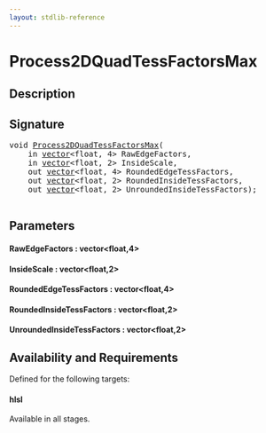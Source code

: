 ```yaml
---
layout: stdlib-reference
---
```


# Process2DQuadTessFactorsMax

## Description





## Signature 

<pre>
<span class="code_keyword">void</span> <a href="/stdlib-reference/global-decls/Process2DQuadTessFactorsMax">Process2DQuadTessFactorsMax</a>(
    <span class="code_keyword">in</span> <a href="/stdlib-reference/types/vector/index" class="code_type">vector</a>&lt;<span class="code_keyword">float</span>, 4&gt; <span class='code_param'>RawEdgeFactors</span>,
    <span class="code_keyword">in</span> <a href="/stdlib-reference/types/vector/index" class="code_type">vector</a>&lt;<span class="code_keyword">float</span>, 2&gt; <span class='code_param'>InsideScale</span>,
    <span class="code_keyword">out</span> <a href="/stdlib-reference/types/vector/index" class="code_type">vector</a>&lt;<span class="code_keyword">float</span>, 4&gt; <span class='code_param'>RoundedEdgeTessFactors</span>,
    <span class="code_keyword">out</span> <a href="/stdlib-reference/types/vector/index" class="code_type">vector</a>&lt;<span class="code_keyword">float</span>, 2&gt; <span class='code_param'>RoundedInsideTessFactors</span>,
    <span class="code_keyword">out</span> <a href="/stdlib-reference/types/vector/index" class="code_type">vector</a>&lt;<span class="code_keyword">float</span>, 2&gt; <span class='code_param'>UnroundedInsideTessFactors</span>);

</pre>

## Parameters

#### RawEdgeFactors : vector\<float,4\>
#### InsideScale : vector\<float,2\>
#### RoundedEdgeTessFactors : vector\<float,4\>
#### RoundedInsideTessFactors : vector\<float,2\>
#### UnroundedInsideTessFactors : vector\<float,2\>

## Availability and Requirements

Defined for the following targets:

#### hlsl
Available in all stages.




